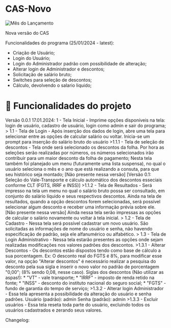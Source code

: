 # CAS-Novo
![Mês do Lançamento](https://img.shields.io/badge/release%20date-january-blue)

Nova versão do CAS

Funcionalidades do programa (25/01/2024 - latest): 
- Criação de Usuário;
- Login do Usuário;
- Login do Administrador padrão com possibilidade de alteração;
- Alterar login de Administrador e descontos; 
- Solicitação de salário bruto;
- Switches para seleção de descontos;
- Cálculo, devolvendo o salario liquido;

# :hammer: Funcionalidades do projeto

Versão 0.0.1 17.01.2024:
1 - Tela Inicial - Imprime opções disponíveis na tela: login de usuário, cadastro de usuário, login como admin e sair do programa;
\> 1.1 - Tela de Login - Após inserção dos dados de login, abre uma tela para selecionar entre as opções de calcular salário ou voltar.
         Inicia-se um prompt para inserção do salário bruto do usuário
   \>1.1.1 - Tela de seleção de descontos - Tela onde será selecionado os descontos da folha.
            Por hora as seleções serão realizadas por números, os números selecionados irão contribuir para um maior desconto da folha de pagamento;
            Nesta tela também foi planejado um menu (futuramente uma lista suspensa), no qual o usuário seleciona o mês e o ano que está realizando a consuta, 
            para que seu histórico seja montado; [Não presente nessa versão]
            [Versão 0.1: Seleção do Vale-Transporte e cálculo automático dos descontos esseciais conforme CLT (FGTS, IRRF e INSS)]
        \>1.1.2 - Tela de Resultados  - Será impresso na tela um menu no qual o salário bruto possa ser consultado, em conjunto do salário líquido e seus respectivos descontos.
                Ainda na tela de resultados, quando a opção descontos forem selecionadas, será possível selecionar algum desconto e receber uma informação prévia sobre ele. [Não presente nessa versão]
                Ainda nessa tela serão impressas as opções de calcular o salário novamente ou voltar à tela inicial.
\> 1.2 - Tela de Cadastro - Nessa tela será possível cadastrar um novo usuário.
            São solicitadas as informações de nome do usuário e senha, não havendo especificação de padrão, seja ele alfanumérico ou alfabético.
\> 1.3 - Tela de Login Administrativo - Nessa tela estarão presentes as opções onde sejam realizadas modificações nos valores padrões dos descontos.
   \>1.3.1 - Alterar Descontos - Os descontos estão dispostos tendo como base de cálculo a sua porcentagem. Ex: O desconto real do FGTS é 8%, 
        para modificar esse valor, na opção "Alterar descontos" é necessário realizar a pesquisa do desconto pela sua sigla 
        e inserir o novo valor no padrão de porcentagem "0,00"; (8% sendo 0,08, nesse caso).
            Siglas dos descontos (Não utilizar as aspas!): 
            * "VT" - vale transporte;
            * "IRRF" - imposto de renda retido na fonte;
            * "INSS" - desconto do instituto nacional do seguro social;
            * "FGTS" - fundo de garantia do tempo de serviço;
   \>1.3.2 - Alterar login Administrador - Essa tela apresenta a possibilidade da alteração do usuário e senha padrões.
            Usuário (padrão): admin
            Senha (padrão): admin
   \>1.3.3 - Excluir usuários - Essa tela reseta toda parte do usuário, excluindo todos os usuários cadastrados e zerando seus valores.

Changelog:
